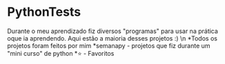 # PythonTests
Durante o meu aprendizado fiz diversos "programas" para usar na prática oque ia aprendendo. Aqui estão a maioria desses projetos
:)
\n *Todos os projetos foram feitos por mim
*semanapy - projetos que fiz durante um "mini curso" de python
*⭐ - Favoritos
